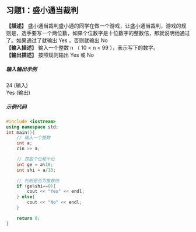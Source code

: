 ## 习题1：盛小通当裁判 <Badge type="tip" text="课堂习题" />
**【描述】**  盛小通当裁判盛小通的同学在做一个游戏，让盛小通当裁判，游戏的规则是，选手要写一个两位数，如果个位数字是十位数字的整数倍，那就说明他通过了。如果通过了就输出 Yes ，否则就输出 No<br/>
**【输入描述】**  输入一个整数 n （ 10 < n < 99 ），表示写下的数字。<br/>
**【输出描述】**  按照规则输出 Yes 或 No <br/>

##### 输入输出示例

<RunningResult>
24 (输入)<br/>
Yes (输出)<br/>
</RunningResult>

##### 示例代码

<PasswordProtected>

```cpp
#include <iostream>
using namespace std;
int main(){
    // 输入一个整数
    int a;
    cin >> a;

    // 获取个位和十位
    int ge = a%10;
    int shi = a/10;

    // 判断是否为整数倍
    if (ge%shi==0){
        cout << "Yes" << endl;
    } else{
        cout << "No" << endl;
    }

    return 0;
}
```

</PasswordProtected>